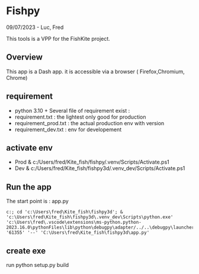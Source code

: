# Fishpy
09/07/2023  - Luc, Fred

This tools is a VPP for the FishKite project.

## Overview
This app is a Dash app. it is accessible via a browser ( Firefox,Chromium, Chrome)



## requirement 
 * python 3.10 +
 Several file of requirement exist :
  * requirement.txt  : the lightest only good for production
  * requirement_prod.txt  : the actual production env with version 
  * requirement_dev.txt  : env for developement
 
## activate env
 * Prod
    & c:/Users/fred/Kite_fish/fishpy/.venv/Scripts/Activate.ps1
 * Dev
    & c:/Users/fred/Kite_fish/fishpy3d/.venv_dev/Scripts/Activate.ps1


## Run the app 

The start point is : app.py

    c:; cd 'c:\Users\fred\Kite_fish\fishpy3d'; & 'c:\Users\fred\Kite_fish\fishpy3d\.venv_dev\Scripts\python.exe' 'c:\Users\fred\.vscode\extensions\ms-python.python-2023.16.0\pythonFiles\lib\python\debugpy\adapter/../..\debugpy\launcher' '61355' '--' 'C:\Users\fred\Kite_fish\fishpy3d\app.py' 

## create exe 
run
     python setup.py build
